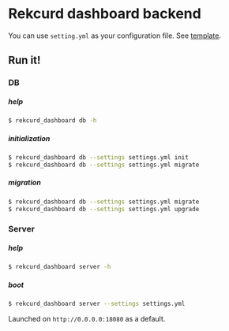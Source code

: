 # Rekcurd dashboard backend
You can use `setting.yml` as your configuration file. See [template](./template/settings.yml-tpl).


## Run it!
### DB
##### help
```bash
$ rekcurd_dashboard db -h
```

##### initialization
```bash
$ rekcurd_dashboard db --settings settings.yml init
$ rekcurd_dashboard db --settings settings.yml migrate
```

##### migration
```bash
$ rekcurd_dashboard db --settings settings.yml migrate
$ rekcurd_dashboard db --settings settings.yml upgrade
```


### Server
##### help
```bash
$ rekcurd_dashboard server -h
```

##### boot
```bash
$ rekcurd_dashboard server --settings settings.yml
```

Launched on `http://0.0.0.0:18080` as a default.
